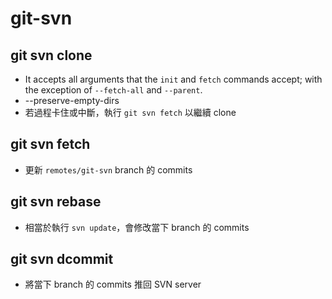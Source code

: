 # git-svn

## git svn clone

* It accepts all arguments that the `init` and `fetch` commands accept; with the exception of `--fetch-all` and `--parent`.
* --preserve-empty-dirs
* 若過程卡住或中斷，執行 `git svn fetch` 以繼續 clone

## git svn fetch

* 更新 `remotes/git-svn` branch 的 commits

## git svn rebase

* 相當於執行 `svn update`，會修改當下 branch 的 commits

## git svn dcommit

* 將當下 branch 的 commits 推回 SVN server
